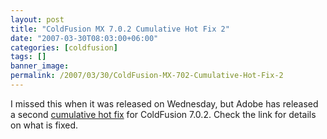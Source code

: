 ```yaml
---
layout: post
title: "ColdFusion MX 7.0.2 Cumulative Hot Fix 2"
date: "2007-03-30T08:03:00+06:00"
categories: [coldfusion]
tags: []
banner_image: 
permalink: /2007/03/30/ColdFusion-MX-702-Cumulative-Hot-Fix-2
---
```


I missed this when it was released on Wednesday, but Adobe has released a second <a href="http://www.adobe.com/cfusion/knowledgebase/index.cfm?id=kb400996">cumulative hot fix</a> for ColdFusion 7.0.2. Check the link for details on what is fixed.